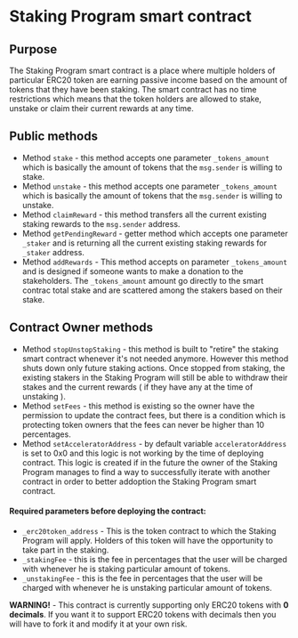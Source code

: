 # Staking Program smart contract

## Purpose
The Staking Program smart contract is a place where multiple holders of particular ERC20 token are earning passive income based on the amount of tokens that they have been staking. The smart contract has no time restrictions which means that the token holders are allowed to stake, unstake or claim their current rewards at any time.

## Public methods
* Method `stake` - this method accepts one parameter `_tokens_amount` which is basically the amount of tokens that the `msg.sender` is willing to stake.
* Method `unstake` - this method accepts one parameter `_tokens_amount` which is basically the amount of tokens that the `msg.sender` is willing to unstake.
* Method `claimReward` - this method transfers all the current existing staking rewards to the `msg.sender` address.
* Method `getPendingReward` - getter method which accepts one parameter `_staker` and is returning all the current existing staking rewards for `_staker` address.
* Method `addRewards` - This method accepts on parameter `_tokens_amount` and is designed if someone wants to make a donation to the stakeholders. The `_tokens_amount` amount go directly to the smart contrac total stake and are scattered among the stakers based on their stake.

## Contract Owner methods
* Method `stopUnstopStaking` - this method is built to "retire" the staking smart contract whenever it's not needed anymore. However this method shuts down only future staking actions. Once stopped from staking, the existing stakers in the Staking Program will still be able to withdraw their stakes and the current rewards ( if they have any at the time of unstaking ).
* Method `setFees` - this method is existing so the owner have the permission to update the contract fees, but there is a condition which is protecting token owners that the fees can never be higher than 10 percentages.
* Method `setAcceleratorAddress` - by default variable `acceleratorAddress` is set to 0x0 and this logic is not working by the time of deploying contract. This logic is created if in the future the owner of the Staking Program manages to find a way to successfully iterate with another contract in order to better addoption the Staking Program smart contract.

#### Required parameters before deploying the contract:
* `_erc20token_address` - This is the token contract to which the Staking Program will apply. Holders of this token will have the opportunity to take part in the staking.
* `_stakingFee` - this is the fee in percentages that the user will be charged with whenever he is staking particular amount of tokens.
* `_unstakingFee` - this is the fee in percentages that the user will be charged with whenever he is unstaking particular amount of tokens.


**WARNING!** - This contract is currently supporting only ERC20 tokens with **0 decimals**. If you want it to support ERC20 tokens with decimals then you will have to fork it and modify it at your own risk.